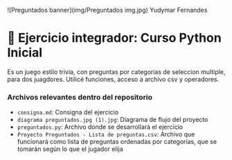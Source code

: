 ![Preguntados banner](img/Preguntados img.jpg)
Yudymar Fernandes

# :rocket: Ejercicio integrador: Curso Python Inicial

Es un juego estilo trivia, con preguntas por categorias de seleccion multiple, para dos juagdores.
Utilicé funciones, acceso a archivo csv y operadores.

### Archivos relevantes dentro del repositorio

- `consigna.md`: Consigna del ejercicio
- `diagrama preguntados.jpg (1).jpg`: Diagrama de flujo del proyecto
- `preguntados.py`: Archivo donde se desarrollará el ejercicio
- `Proyecto Preguntados - Lista de preguntas.csv`: Archivo que funcionará como lista de preguntas ordenadas por categorías, que se tomarán según lo que el jugador elija